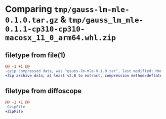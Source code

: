 # Comparing `tmp/gauss-lm-mle-0.1.0.tar.gz` & `tmp/gauss_lm_mle-0.1.1-cp310-cp310-macosx_11_0_arm64.whl.zip`

## filetype from file(1)

```diff
@@ -1 +1 @@
-gzip compressed data, was "gauss-lm-mle-0.1.0.tar", last modified: Mon Jul 10 22:13:23 2023, max compression
+Zip archive data, at least v2.0 to extract, compression method=deflate
```

## filetype from diffoscope

```diff
@@ -1 +1 @@
-GzipFile
+ZipFile
```

